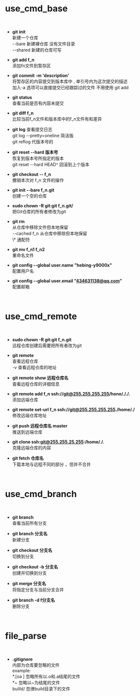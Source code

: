 # **use_cmd_base**
 <br>    

*  **git init**   
    新建一个仓库  
    --bare 新建裸仓库 没有文件目录  
    --shared 新建的仓库可写

*  **git add f_n**  
    添加fn文件到暂存区
* **git commit -m 'description'**  
    将暂存区的内容提交到版本库中 , 单引号内为这次提交的描述       
    加入-a 选项可以直接提交已经跟踪过的文件  不用使用 git add  
*   **git status**    
    查看当前是否有内容未提交
*  **git diff f_n**  
    比较当前f_n文件和版本库中的f_n文件有和差异
*  **git log** 
    查看提交日志  
    git log --pretty=oneline    简洁版  
    git reflog  代版本号的  
*  **git reset --hard 版本号**  
    恢复到版本号所指定的版本  
    git reset --hard HEAD^  回滚到上个版本  
*  **git checkout -- f_n**  
    撤销本次对 f_n 文件的操作
*  **git init  --bare f_n.git**  
    创建一个空的仓库
*  **sudo  chown -R git:git f_n.git/**  
    把Git仓库的所有者修改为git
*  **git rm**  
    从仓库中移除文件但本地保留  
    --cached f_n  从仓库中移除但本地保留  
    \\*    通配符
*  **git mv f_n1 f_n2**  
    重命名文件

*  **git config --global user.name "hebing-y9000x"**  
    配置用户名
* **git config --global user.email "434631138@qq.com"**  
    配置邮箱

 <br>

# **use_cmd_remote**
 <br>

*  **sudo  chown -R git:git f_n.git**  
    远程仓库创建后需要把所有者改为git  

*  **git remote**  
    查看远程仓库  
    -v 查看远程仓库的地址  
*  **git remote show 远程仓库名**  
    查看远程仓库的详细信息  
*  **git remote add f_n ssh://git@255.255.255.255/hone/././.**  
    添加远端仓库
*  **git remote set-url  f_n ssh://git@255.255.255.255./home/./**  
    修改远端仓库地址
* **git push 远程仓库名 master**  
    推送到远端仓库  
*  **git clone ssh:git@255.255.25.255:/home/./.**  
    克隆远端仓库的内容     
*  **git fetch 仓库名**  
    下载本地与远程不同的部分 ，但并不合并  

 <br>

# **use_cmd_branch**
 <br>

*  **git branch**  
    查看当前所有分支

*  **git branch 分支名**  
    新建分支  
*  **git checkout 分支名**  
    切换到分支  
*  **git checkout -b 分支名**  
    创建并切换到分支  
*  **git  merge  分支名**  
    将指定分支与当前分支合并  
*  **git branch -d f分支名**  
    删除分支
 <br>

# **file_parse**
 <br>

*  **.gitignore**  
    内部为仓库要忽略的文件  
    example:   
    *.[oa ] 忽略所有以.o和.a结尾的文件  
     *~ 忽略以~为结尾的文件  
    builld/  忽律build目录下的文件
    

